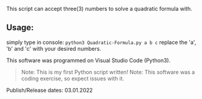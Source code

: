 This script can accept three(3) numbers to solve a quadratic formula with.

## Usage:
  simply type in console: ```python3 Quadratic-Formula.py a b c```
  replace the 'a', 'b' and 'c' with your desired numbers.


This software was programmed on Visual Studio Code (Python3).
>Note: This is my first Python script written!
>Note: This software was a coding exercise, so expect issues with it.



Publish/Release dates: 03.01.2022
